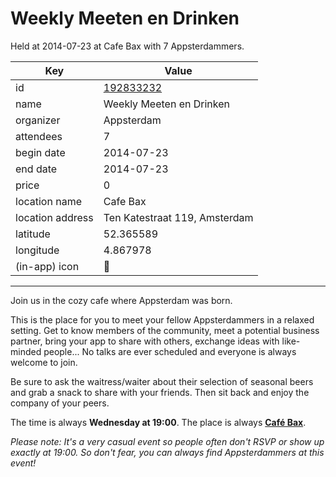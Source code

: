 # Weekly Meeten en Drinken
Held at 2014-07-23 at Cafe Bax with 7 Appsterdammers.
        
|Key|Value
|---|---|
|id|[192833232](https://www.meetup.com/appsterdam/events/192833232/)|
|name|Weekly Meeten en Drinken|
|organizer|Appsterdam|
|attendees|7|
|begin date|2014-07-23|
|end date|2014-07-23|
|price|0|
|location name|Cafe Bax|
|location address|Ten Katestraat 119, Amsterdam|
|latitude|52.365589|
|longitude|4.867978|
|(in-app) icon|🍺|

---

Join us in the cozy cafe where Appsterdam was born.

This is the place for you to meet your fellow Appsterdammers in a relaxed setting. Get to know members of the community, meet a potential business partner, bring your app to share with others, exchange ideas with like-minded people... No talks are ever scheduled and everyone is always welcome to join.

Be sure to ask the waitress/waiter about their selection of seasonal beers and grab a snack to share with your friends. Then sit back and enjoy the company of your peers.

The time is always **Wednesday at 19:00**. The place is always **[Café Bax](http://www.cafebax.nl/)**.

*Please note: It's a very casual event so people often don't RSVP or show up exactly at 19:00. So don't fear, you can *always* find Appsterdammers at this event!*


